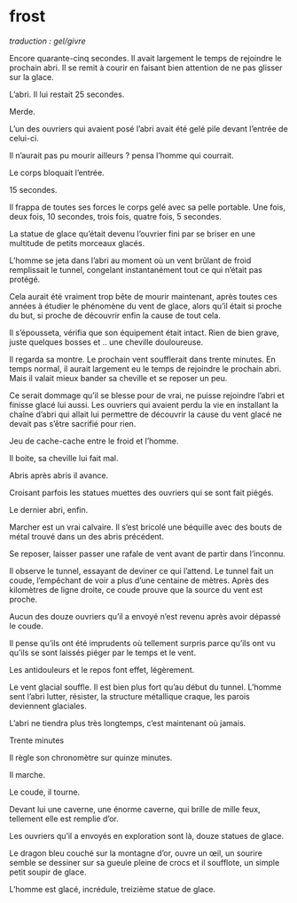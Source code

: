 # frost


*traduction : gel/givre*


Encore quarante-cinq secondes. Il avait largement le temps de rejoindre le prochain abri. Il se remit à courir en faisant bien attention de ne pas glisser sur la glace. 

L’abri. Il lui restait 25 secondes. 

Merde. 

L’un des ouvriers qui avaient posé l’abri avait été gelé pile devant l’entrée de celui-ci. 

Il n’aurait pas pu mourir ailleurs ? pensa l’homme qui courrait. 

Le corps bloquait l’entrée.

15 secondes. 

Il frappa de toutes ses forces le corps gelé avec sa pelle portable. Une fois, deux fois, 10 secondes, trois fois, quatre fois, 5 secondes. 

La statue de glace qu’était devenu l’ouvrier fini par se briser en une multitude de petits morceaux glacés.

L’homme se jeta dans l’abri au moment où un vent brûlant de froid remplissait le tunnel, congelant instantanément tout ce qui n’était pas protégé. 

Cela aurait été vraiment trop bête de mourir maintenant, après toutes ces années à étudier le phénomène du vent de glace, alors qu’il était si proche du but, si proche de découvrir enfin la cause de tout cela. 

Il s’épousseta, vérifia que son équipement était intact. Rien de bien grave, juste quelques bosses et .. une cheville douloureuse. 

Il regarda sa montre. Le prochain vent soufflerait dans trente minutes. En temps normal, il aurait largement eu le temps de rejoindre le prochain abri. Mais il valait mieux bander sa cheville et se reposer un peu. 

Ce serait dommage qu’il se blesse pour de vrai, ne puisse rejoindre l’abri et finisse glacé lui aussi. Les ouvriers qui avaient perdu la vie en installant la chaîne d’abri qui allait lui permettre de découvrir la cause du vent glacé ne devait pas s’être sacrifié pour rien. 

Jeu de cache-cache entre le froid et l’homme. 

Il boite, sa cheville lui fait mal. 

Abris après abris il avance. 

Croisant parfois les statues muettes des ouvriers qui se sont fait piégés. 

Le dernier abri, enfin. 

Marcher est un vrai calvaire. Il s’est bricolé une béquille avec des bouts de métal trouvé dans un des abris précédent. 

Se reposer, laisser passer une rafale de vent avant de partir dans l’inconnu. 

Il observe le tunnel, essayant de deviner ce qui l’attend. Le tunnel fait un coude, l’empêchant de voir a plus d’une centaine de mètres. Après des kilomètres de ligne droite, ce coude prouve que la source du vent est proche. 

Aucun des douze ouvriers qu’il a envoyé n’est revenu après avoir dépassé le coude. 

Il pense qu’ils ont été imprudents où tellement surpris parce qu’ils ont vu qu’ils se sont laissés piéger par le temps et le vent. 

Les antidouleurs et le repos font effet, légèrement. 

Le vent glacial souffle. Il est bien plus fort qu’au début du tunnel. L’homme sent l’abri lutter, résister, la structure métallique craque, les parois deviennent glaciales. 

L’abri ne tiendra plus très longtemps, c’est maintenant où jamais. 

Trente minutes

Il règle son chronomètre sur quinze minutes. 

 Il marche. 

Le coude, il tourne. 

Devant lui une caverne, une énorme caverne, qui brille de mille feux, tellement elle est remplie d’or. 

Les ouvriers qu’il a envoyés en exploration sont là, douze statues de glace. 

Le dragon bleu couché sur la montagne d’or, ouvre un œil, un sourire semble se dessiner sur sa gueule pleine de crocs et il soufflote, un simple petit soupir de glace. 

L’homme est glacé, incrédule, treizième statue de glace. 
